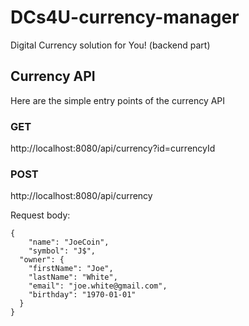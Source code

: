 # DCs4U-currency-manager
Digital Currency solution for You! (backend part)


## Currency API
Here are the simple entry points of the currency API

### GET
http://localhost:8080/api/currency?id=currencyId

### POST

http://localhost:8080/api/currency

Request body:
```
{
	"name": "JoeCoin",
	"symbol": "J$",
  "owner": {
    "firstName": "Joe",
    "lastName": "White",
    "email": "joe.white@gmail.com",
    "birthday": "1970-01-01"
  }
}
```
